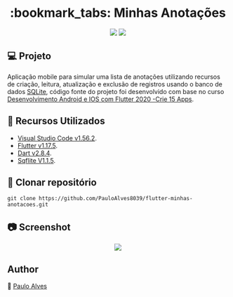 <h1 align="center">:bookmark_tabs: Minhas Anotações</h1>

<p align="center">
  <a href="https://flutter.dev/"><img src="https://img.shields.io/badge/Flutter-v1.17.5-blue"></a>
  <a href="https://dart.dev/"><img src="https://img.shields.io/badge/Dart-v2.8.4-%2363B8FF"></a>
</p>

## :computer: Projeto

Aplicação mobile para simular uma lista de anotações utilizando recursos de criação, leitura, atualização e exclusão de registros usando o banco de dados [SQLite](https://www.sqlite.org/index.html), código fonte do projeto foi desenvolvido com base no curso 
[Desenvolvimento Android e IOS com Flutter 2020 -Crie 15 Apps](https://www.udemy.com/course/desenvolvimento-android-e-ios-com-flutter/).


## :wrench: Recursos Utilizados

- [Visual Studio Code v1.56.2](https://code.visualstudio.com/).
- [Flutter v1.17.5](https://flutter.dev/).
- [Dart v2.8.4](https://dart.dev/).
- [Sqflite V1.1.5](https://pub.dev/packages/sqflite/versions/1.1.5).

## :floppy_disk: Clonar repositório

```git clone https://github.com/PauloAlves8039/flutter-minhas-anotacoes.git```

## :camera: Screenshot

<p align="center"> <img src="https://github.com/PauloAlves8039/flutter-minhas-anotacoes/blob/master/assets/imagens/screenshot1.png" /> </p>


## Author

:boy: [Paulo Alves](https://github.com/PauloAlves8039)
